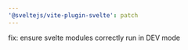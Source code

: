 ```yaml
---
'@sveltejs/vite-plugin-svelte': patch
---
```


fix: ensure svelte modules correctly run in DEV mode

